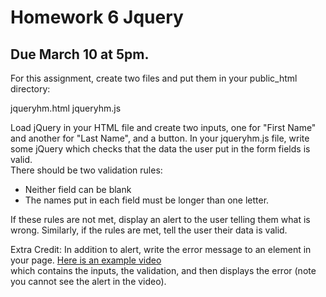 # Homework 6 Jquery

## Due March 10 at 5pm.

For this assignment, create two files and put them in your public_html 
directory:

jqueryhm.html
jqueryhm.js

Load jQuery in your HTML file and create two inputs, one for "First Name" and
another for "Last Name", and a button. In your jqueryhm.js file, write some 
jQuery which checks that the data the user put in the form fields is valid.  
There should be two validation rules:

* Neither field can be blank
* The names put in each field must be longer than one letter.

If these rules are not met, display an alert to the user telling them what is 
wrong. Similarly, if the rules are met, tell the user their data is valid.

Extra Credit: In addition to alert, write the error message to an element in 
your page. [Here is an example 
video](https://drive.google.com/file/d/1n2_HlKu5TgkuLiM6kF2SKFFYOU-fYMY6/view)  
which contains the inputs, the validation, and then displays the error (note 
you cannot see the alert in the video).


